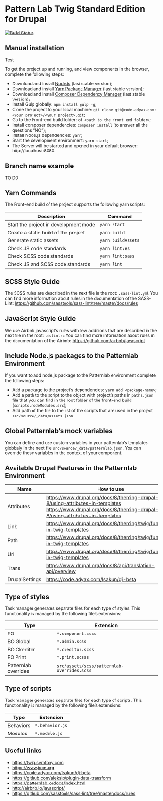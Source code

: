 # Pattern Lab Twig Standard Edition for Drupal

[![Build Status](https://travis-ci.org/pattern-lab/edition-php-drupal-standard.svg?branch=master)](https://travis-ci.org/pattern-lab/edition-php-drupal-standard)

## Manual installation

Test

To get the project up and running, and view components in the browser, complete the following steps:

- Download and install [Node.js](https://nodejs.org/) (last stable version);
- Download and install [Yarn Package Manager](https://yarnpkg.com/) (last stable version);
- Download and install [Composer Dependency Manager](https://getcomposer.org) (last stable version);
- Install Gulp globally: `npm install gulp -g`;
- Clone the project to your local machine: `git clone git@code.adyax.com:<your project>/<your project>.git`;
- Go to the Front-end build folder: `cd <path to the front end folder>`;
- Install composer dependencies: `composer install` (to answer all the questions “NO”);
- Install Node.js dependencies: `yarn`;
- Start the development environment: `yarn start`;
- The Server will be started and opened in your default browser: http://localhost:8080.

## Branch name example

TO DO

## Yarn Commands

The Front-end build of the project supports the following yarn scripts:

| Description                           | Command            |
| ------------------------------------- | ------------------ |
| Start the project in development mode | `yarn start`       |
| Create a static build of the project  | `yarn build`       |
| Generate static assets                | `yarn buildAssets` |
| Check JS code standards               | `yarn lint:es`     |
| Check SCSS code standards             | `yarn lint:sass`   |
| Check JS and SCSS code standards      | `yarn lint`        |

## SCSS Style Guide

The SCSS rules are described in the next file in the root: `.sass-lint.yml`
You can find more information about rules in the documentation of the SASS-Lint:
https://github.com/sasstools/sass-lint/tree/master/docs/rules

## JavaScript Style Guide

We use Airbnb javascript’s rules with few additions that are described in the next file in the root: `.eslintrc`
You can find more information about rules in the documentation of the Airbnb:
https://github.com/airbnb/javascript

## Include Node.js packages to the Patternlab Environment

If you want to add node.js package to the Patternlab environment complete the following steps:

- Add a package to the project’s dependencies: `yarn add <package-name>`;
- Add a path to the script to the object with project’s paths in `paths.json` file that you can find in the root folder of the front-end build (`scripts.nodeModules.src`);
- Add path of the file to the list of the scripts that are used in the project `src/source/_data/assets.json`.

## Global Patternlab’s mock variables

You can define and use custom variables in your patternlab’s templates globbaly in the next file `src/source/_data/patternlab.json`. You can override these variables in the context of your component.

## Available Drupal Features in the Patternlab Environment

| Name           | How to use                                                                                                                                                |
| -------------- | --------------------------------------------------------------------------------------------------------------------------------------------------------- |
| Attributes     | https://www.drupal.org/docs/8/theming-drupal-8/using-attributes-in-templates https://www.drupal.org/docs/8/theming-drupal-8/using-attributes-in-templates |
| Link           | https://www.drupal.org/docs/8/theming/twig/functions-in-twig-templates                                                                                    |
| Path           | https://www.drupal.org/docs/8/theming/twig/functions-in-twig-templates                                                                                    |
| Url            | https://www.drupal.org/docs/8/theming/twig/functions-in-twig-templates                                                                                    |
| Trans          | https://www.drupal.org/docs/8/api/translation-api/overview                                                                                                |
| DrupalSettings | https://code.adyax.com/lsakun/dj-beta                                                                                                                     |

## Type of styles

Task manager generates separate files for each type of styles. This functionality is managed by the following file’s extensions:

| Type                 | Extension                                   |
| -------------------- | ------------------------------------------- |
| FO                   | `*.component.scss`                          |
| BO Global            | `*.admin.scss`                              |
| BO Ckeditor          | `*.ckeditor.scss`                           |
| FO Print             | `*.print.scsss`                             |
| Patternlab overrides | `src/assets/scss/patternlab-overrides.scss` |

## Type of scripts

Task manager generates separate files for each type of scripts. This functionality is managed by the following file’s extensions:

| Type      | Extension       |
| --------- | --------------- |
| Behaviors | `*.behavior.js` |
| Modules   | `*.module.js`   |

## Useful links

- https://twig.symfony.com
- https://www.json.org
- https://code.adyax.com/lsakun/dj-beta
- https://github.com/aleksip/plugin-data-transform
- https://patternlab.io/docs/index.html
- http://airbnb.io/javascript/
- https://github.com/sasstools/sass-lint/tree/master/docs/rules
